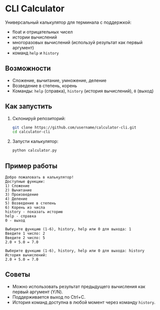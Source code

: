 # CLI Calculator

Универсальный калькулятор для терминала с поддержкой:

* float и отрицательных чисел
* истории вычислений
* многоразовых вычислений (используй результат как первый аргумент)
* команд `help` и `history`

## Возможности

* Сложение, вычитание, умножение, деление
* Возведение в степень, корень
* Команды: `help` (справка), `history` (история вычислений), `0` (выход)

## Как запустить

1. Склонируй репозиторий:

   ```bash
   git clone https://github.com/username/calculator-cli.git
   cd calculator-cli
   ```
2. Запусти калькулятор:

   ```bash
   python calculator.py
   ```

## Пример работы

```
Добро пожаловать в калькулятор!
Доступные функции:
1) Сложение
2) Вычитание
3) Произведение
4) Деление
5) Возведение в степень
6) Корень из числа
history - показать историю
help - справка
0 - выход

Выберите функцию (1-6), history, help или 0 для выхода: 1
Введите 1 число: 2
Введите 2 число: 5
2.0 + 5.0 = 7.0

Выберите функцию (1-6), history, help или 0 для выхода: history
История вычислений:
2.0 + 5.0 = 7.0
```

## Советы

* Можно использовать результат предыдущего вычисления как первый аргумент (Y/N).
* Поддерживается выход по Ctrl+C.
* История команд доступна в любой момент через команду `history`.